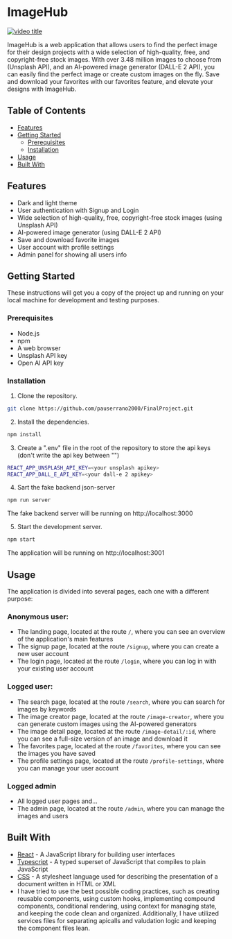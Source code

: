 # ImageHub
[![video title]()](https://github.com/pauserrano2000/FinalProject/blob/master/public/videos/welcome.mp4)

ImageHub is a web application that allows users to find the perfect image for their design projects with a wide selection of high-quality, free, and copyright-free stock images. With over 3.48 million images to choose from (Unsplash API), and an AI-powered image generator (DALL-E 2 API), you can easily find the perfect image or create custom images on the fly. Save and download your favorites with our favorites feature, and elevate your designs with ImageHub.

## Table of Contents

- [Features](#features)
- [Getting Started](#getting-started)
  - [Prerequisites](#prerequisites)
  - [Installation](#installation)
- [Usage](#usage)
- [Built With](#built-with)

## Features

- Dark and light theme
- User authentication with Signup and Login
- Wide selection of high-quality, free, copyright-free stock images (using Unsplash API)
- AI-powered image generator (using DALL-E 2 API)
- Save and download favorite images
- User account with profile settings
- Admin panel for showing all users info

## Getting Started

These instructions will get you a copy of the project up and running on your local machine for development and testing purposes.

### Prerequisites

- Node.js
- npm 
- A web browser
- Unsplash API key
- Open AI API key

### Installation

1. Clone the repository.

```bash
git clone https://github.com/pauserrano2000/FinalProject.git
```

2. Install the dependencies.

```bash
npm install
```
3. Create a ".env" file in the root of the repository to store the api keys (don't write the api key between "")

```bash
REACT_APP_UNSPLASH_API_KEY=<your unsplash apikey>
REACT_APP_DALL_E_API_KEY=<your dall-e 2 apikey>
```

4. Sart the fake backend json-server

```bash
npm run server
```

The fake backend server will be running on http://localhost:3000

5. Start the development server.

```bash
npm start
```

The application will be running on http://localhost:3001

## Usage

The application is divided into several pages, each one with a different purpose:

### Anonymous user:
- The landing page, located at the route `/`, where you can see an overview of the application's main features
- The signup page, located at the route `/signup`, where you can create a new user account
- The login page, located at the route `/login`, where you can log in with your existing user account

### Logged user:
- The search page, located at the route `/search`, where you can search for images by keywords
- The image creator page, located at the route `/image-creator`, where you can generate custom images using the AI-powered generators
- The image detail page, located at the route `/image-detail/:id`, where you can see a full-size version of an image and download it
- The favorites page, located at the route `/favorites`, where you can see the images you have saved
- The profile settings page, located at the route `/profile-settings`, where you can manage your user account

### Logged  admin
- All logged user pages and...
- The admin page, located at the route `/admin`, where you can manage the images and users


## Built With
- [React](https://reactjs.org/) - A JavaScript library for building user interfaces
- [Typescript](https://www.typescriptlang.org/) - A typed superset of JavaScript that compiles to plain JavaScript
- [CSS](https://developer.mozilla.org/en-US/docs/Web/CSS) - A stylesheet language used for describing the presentation of a document written in HTML or XML
- I have tried to use the best possible coding practices, such as creating reusable components, using custom hooks, implementing compound components, conditional rendering, using context for managing state, and keeping the code clean and organized. Additionally, I have utilized services files for separating apicalls and valudation logic and keeping the component files lean.